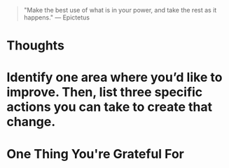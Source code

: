 
> \"Make the best use of what is in your power, and take the rest as it happens.\" — Epictetus

# Thoughts

# Identify one area where you’d like to improve. Then, list three specific actions you can take to create that change.

# One Thing You're Grateful For

